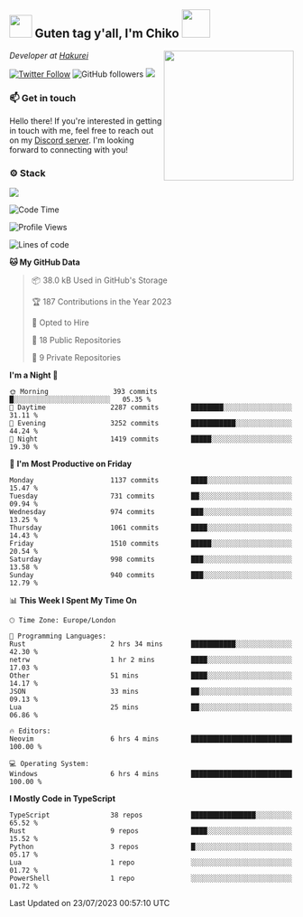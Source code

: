 <h2><img src="https://cdn.discordapp.com/emojis/1100181376730402906.gif?quality=lossless" width="40"> Guten tag y'all, I'm Chiko <img src="https://a.ppy.sh/15907233" width="50"></h2>
<a href="https://twitter.com/Zzul0714/status/1654451338179395585?s=20"><img align='right' src="https://cdn.discordapp.com/attachments/1109162815866023976/1109163700583153705/FvXKt8paEAAR6Ak1.png" width="230"></a>
<p><em>Developer at <a href="https://github.com/hakureiapp">Hakurei</a></em></p>

[![Twitter Follow](https://img.shields.io/twitter/follow/chikoxq?label=Follow)](https://twitter.com/intent/follow?screen_name=chikoxq)
![GitHub followers](https://img.shields.io/github/followers/chikof?label=Follow&style=social)
![](https://komarev.com/ghpvc/?username=chikof&color=blue)

### 📫 Get in touch
Hello there! If you're interested in getting in touch with me, feel free to reach out on my [Discord server](https://discord.gg/sejc7TnX6N). I'm looking forward to connecting with you!

### ⚙️ Stack
![](https://skillicons.dev/icons?i=git,kubernetes,docker,js,ts,cloudflare,css,deno,express,graphql,html,mongodb,nestjs,py,react,apollo,bash,java,lua,nextjs,netlify,nodejs,ps,powershell,rust,neovim,tauri,sentry,postgres,tailwind,prisma,actix)

<!--START_SECTION:waka-->
![Code Time](http://img.shields.io/badge/Code%20Time-1%2C459%20hrs%2049%20mins-blue)

![Profile Views](http://img.shields.io/badge/Profile%20Views-0-blue)

![Lines of code](https://img.shields.io/badge/From%20Hello%20World%20I%27ve%20Written-5.3%20million%20lines%20of%20code-blue)

**🐱 My GitHub Data** 

> 📦 38.0 kB Used in GitHub's Storage 
 > 
> 🏆 187 Contributions in the Year 2023
 > 
> 💼 Opted to Hire
 > 
> 📜 18 Public Repositories 
 > 
> 🔑 9 Private Repositories 
 > 
**I'm a Night 🦉** 

```text
🌞 Morning                393 commits         █░░░░░░░░░░░░░░░░░░░░░░░░   05.35 % 
🌆 Daytime                2287 commits        ████████░░░░░░░░░░░░░░░░░   31.11 % 
🌃 Evening                3252 commits        ███████████░░░░░░░░░░░░░░   44.24 % 
🌙 Night                  1419 commits        █████░░░░░░░░░░░░░░░░░░░░   19.30 % 
```
📅 **I'm Most Productive on Friday** 

```text
Monday                   1137 commits        ████░░░░░░░░░░░░░░░░░░░░░   15.47 % 
Tuesday                  731 commits         ██░░░░░░░░░░░░░░░░░░░░░░░   09.94 % 
Wednesday                974 commits         ███░░░░░░░░░░░░░░░░░░░░░░   13.25 % 
Thursday                 1061 commits        ████░░░░░░░░░░░░░░░░░░░░░   14.43 % 
Friday                   1510 commits        █████░░░░░░░░░░░░░░░░░░░░   20.54 % 
Saturday                 998 commits         ███░░░░░░░░░░░░░░░░░░░░░░   13.58 % 
Sunday                   940 commits         ███░░░░░░░░░░░░░░░░░░░░░░   12.79 % 
```


📊 **This Week I Spent My Time On** 

```text
🕑︎ Time Zone: Europe/London

💬 Programming Languages: 
Rust                     2 hrs 34 mins       ███████████░░░░░░░░░░░░░░   42.30 % 
netrw                    1 hr 2 mins         ████░░░░░░░░░░░░░░░░░░░░░   17.03 % 
Other                    51 mins             ████░░░░░░░░░░░░░░░░░░░░░   14.17 % 
JSON                     33 mins             ██░░░░░░░░░░░░░░░░░░░░░░░   09.13 % 
Lua                      25 mins             ██░░░░░░░░░░░░░░░░░░░░░░░   06.86 % 

🔥 Editors: 
Neovim                   6 hrs 4 mins        █████████████████████████   100.00 % 

💻 Operating System: 
Windows                  6 hrs 4 mins        █████████████████████████   100.00 % 
```

**I Mostly Code in TypeScript** 

```text
TypeScript               38 repos            ████████████████░░░░░░░░░   65.52 % 
Rust                     9 repos             ████░░░░░░░░░░░░░░░░░░░░░   15.52 % 
Python                   3 repos             █░░░░░░░░░░░░░░░░░░░░░░░░   05.17 % 
Lua                      1 repo              ░░░░░░░░░░░░░░░░░░░░░░░░░   01.72 % 
PowerShell               1 repo              ░░░░░░░░░░░░░░░░░░░░░░░░░   01.72 % 
```




 Last Updated on 23/07/2023 00:57:10 UTC
<!--END_SECTION:waka-->


<!--
<p align="center">
     <a href="https://discord.gg/HhybNhchcC"><img src="https://invidget.switchblade.xyz/sejc7TnX6N" align="center" ><a>
</p> 
-->
